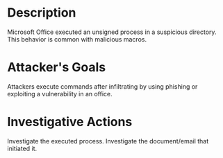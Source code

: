 # Description
Microsoft Office executed an unsigned process in a suspicious directory. This behavior is common with malicious macros.
# Attacker's Goals
Attackers execute commands after infiltrating by using phishing or exploiting a vulnerability in an office.
# Investigative Actions
Investigate the executed process.
Investigate the document/email that initiated it.
